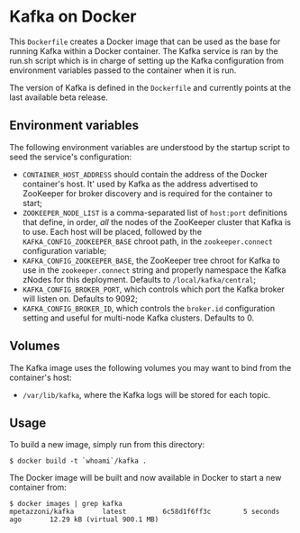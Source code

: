 Kafka on Docker
===============

This `Dockerfile` creates a Docker image that can be used as the base for
running Kafka within a Docker container. The Kafka service is ran by the run.sh
script which is in charge of setting up the Kafka configuration from
environment variables passed to the container when it is run.

The version of Kafka is defined in the `Dockerfile` and currently points at the
last available beta release.

Environment variables
---------------------

The following environment variables are understood by the startup script to
seed the service's configuration:

  - `CONTAINER_HOST_ADDRESS` should contain the address of the Docker
    container's host. It' used by Kafka as the address advertised to ZooKeeper
    for broker discovery and is required for the container to start;
  - `ZOOKEEPER_NODE_LIST` is a comma-separated list of `host:port`
    definitions that define, in order, *all* the nodes of the ZooKeeper
    cluster that Kafka is to use. Each host will be placed, followed by the
    `KAFKA_CONFIG_ZOOKEEPER_BASE` chroot path, in the `zookeeper.connect`
    configuration variable;
  - `KAFKA_CONFIG_ZOOKEEPER_BASE`, the ZooKeeper tree chroot for Kafka to use
    in the `zookeeper.connect` string and properly namespace the Kafka zNodes
    for this deployment. Defaults to `/local/kafka/central`;
  - `KAFKA_CONFIG_BROKER_PORT`, which controls which port the Kafka broker will
    listen on. Defaults to 9092;
  - `KAFKA_CONFIG_BROKER_ID`, which controls the `broker.id` configuration
    setting and useful for multi-node Kafka clusters. Defaults to 0.

Volumes
-------

The Kafka image uses the following volumes you may want to bind from the
container's host:

  - `/var/lib/kafka`, where the Kafka logs will be stored for each topic.

Usage
-----

To build a new image, simply run from this directory:

```
$ docker build -t `whoami`/kafka .
```

The Docker image will be built and now available in Docker to start a new
container from:

```
$ docker images | grep kafka
mpetazzoni/kafka       latest         6c58d1f6ff3c        5 seconds ago       12.29 kB (virtual 900.1 MB)
```
